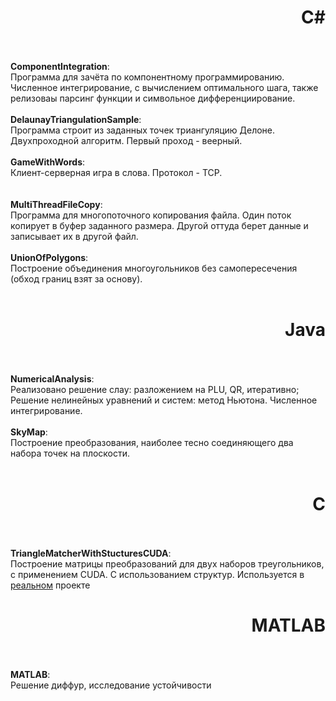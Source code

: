 <h1 align="right">C#</h1>
<br>
<br><b>ComponentIntegration</b>:
<br>Программа для зачёта по компонентному программированию. Численное интегрирование, с вычислением оптимального шага, также релизоваы парсинг функции и символьное дифференциирование.
<br>
<br><b>DelaunayTriangulationSample</b>:
<br>Программа строит из заданных точек триангуляцию Делоне. Двухпроходной алгоритм. Первый проход - веерный.
<br>
<br><b>GameWithWords</b>:
<br>Клиент-серверная игра в слова. Протокол - TCP.
<br>
<br>
<br><b>MultiThreadFileCopy</b>:
<br>Программа для многопоточного копирования файла. Один поток копирует в буфер заданного размера. Другой оттуда берет данные и записывает их в другой файл.
<br>
<br><b>UnionOfPolygons</b>:
<br>Построение объединения многоугольников без самопересечения (обход границ взят за основу).
<br>
<br>
<h1 align="right">Java</h1>
<br>
<br><b>NumericalAnalysis</b>:
<br>Реализовано решение слау: разложением на PLU, QR, итеративно; Решение нелинейных уравнений и систем: метод Ньютона. Численное интегрирование.
<br>
<br><b>SkyMap</b>:
<br>Построение преобразования, наиболее тесно соединяющего два набора точек на плоскости.
<br>
<br>
<h1 align="right">C</h1>
<br>
<br><b>TriangleMatcherWithStucturesCUDA</b>:
<br>Построение матрицы преобразований для двух наборов треугольников, с применением CUDA. C использованием структур. Используется в <a href="https://github.com/Stanislav-Sartasov/CUDA-Fingerprinting">реальном</a> проекте
<br>
<h1 align="right">MATLAB</h1>
<br>
<br><b>MATLAB</b>:
<br>Решение диффур, исследование устойчивости
<br>